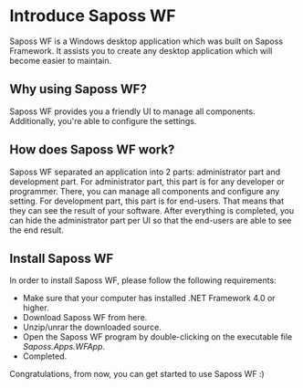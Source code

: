 # Introduce Saposs WF

Saposs WF is a Windows desktop application which was built on Saposs Framework. It assists you to create any desktop application which will become easier to maintain.

## Why using Saposs WF?

Saposs WF provides you a friendly UI to manage all components. Additionally, you're able to configure the settings.

## How does Saposs WF work?

Saposs WF separated an application into 2 parts: administrator part and development part. For administrator part, this part is for any developer or programmer. There, you can manage all components and configure any setting. For development part, this part is for end-users. That means that they can see the result of your software. After everything is completed, you can hide the administrator part per UI so that the end-users are able to see the end result.

## Install Saposs WF

In order to install Saposs WF, please follow the following requirements:

- Make sure that your computer has installed .NET Framework 4.0 or higher.
- Download Saposs WF from here.
- Unzip/unrar the downloaded source.
- Open the Saposs WF program by double-clicking on the executable file *Saposs.Apps.WFApp*.
- Completed.

Congratulations, from now, you can get started to use Saposs WF :)